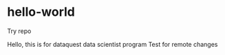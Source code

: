 # hello-world
Try repo

Hello, this is for dataquest data scientist program
Test for remote changes
